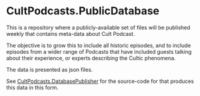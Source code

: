 # CultPodcasts.PublicDatabase

This is a repository where a publicly-available set of files will be published weekly that contains meta-data about Cult Podcast.

The objective is to grow this to include all historic episodes, and to include episodes from a wider range of Podcasts that have included guests talking about their experience, or experts describing the Cultic phenomena.

The data is presented as json files.

See [CultPodcasts.DatabasePublisher](https://github.com/cultpodcasts/RedditPodcastPoster/tree/main/CultPodcasts.DatabasePublisher) for the source-code for that produces this data in this form.